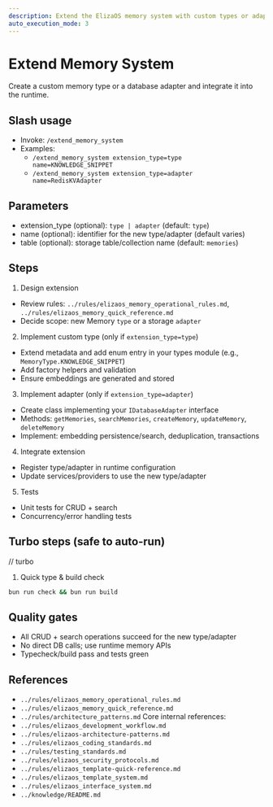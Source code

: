 ```yaml
---
description: Extend the ElizaOS memory system with custom types or adapters
auto_execution_mode: 3
---
```


# Extend Memory System

Create a custom memory type or a database adapter and integrate it into the runtime.

## Slash usage

- Invoke: `/extend_memory_system`
- Examples:
  - `/extend_memory_system extension_type=type name=KNOWLEDGE_SNIPPET`
  - `/extend_memory_system extension_type=adapter name=RedisKVAdapter`

## Parameters

- extension_type (optional): `type | adapter` (default: `type`)
- name (optional): identifier for the new type/adapter (default varies)
- table (optional): storage table/collection name (default: `memories`)

## Steps

1. Design extension

- Review rules: `../rules/elizaos_memory_operational_rules.md`, `../rules/elizaos_memory_quick_reference.md`
- Decide scope: new Memory `type` or a storage `adapter`

2. Implement custom type (only if `extension_type=type`)

- Extend metadata and add enum entry in your types module (e.g., `MemoryType.KNOWLEDGE_SNIPPET`)
- Add factory helpers and validation
- Ensure embeddings are generated and stored

3. Implement adapter (only if `extension_type=adapter`)

- Create class implementing your `IDatabaseAdapter` interface
- Methods: `getMemories`, `searchMemories`, `createMemory`, `updateMemory`, `deleteMemory`
- Implement: embedding persistence/search, deduplication, transactions

4. Integrate extension

- Register type/adapter in runtime configuration
- Update services/providers to use the new type/adapter

5. Tests

- Unit tests for CRUD + search
- Concurrency/error handling tests

## Turbo steps (safe to auto-run)

// turbo

1. Quick type & build check

```bash
bun run check && bun run build
```

## Quality gates

- All CRUD + search operations succeed for the new type/adapter
- No direct DB calls; use runtime memory APIs
- Typecheck/build pass and tests green

## References

- `../rules/elizaos_memory_operational_rules.md`
- `../rules/elizaos_memory_quick_reference.md`
- `../rules/architecture_patterns.md`
  Core internal references:
- `../rules/elizaos_development_workflow.md`
- `../rules/elizaos-architecture-patterns.md`
- `../rules/elizaos_coding_standards.md`
- `../rules/testing_standards.md`
- `../rules/elizaos_security_protocols.md`
- `../rules/elizaos_template-quick-reference.md`
- `../rules/elizaos_template_system.md`
- `../rules/elizaos_interface_system.md`
- `../knowledge/README.md`
